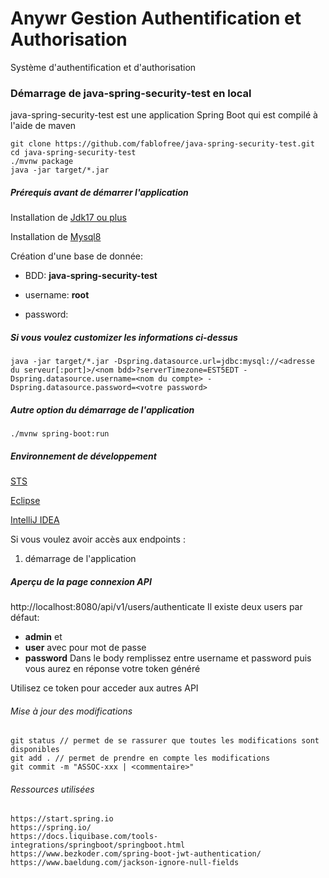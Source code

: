 # Anywr Gestion Authentification et Authorisation

Système d'authentification et d'authorisation



### Démarrage de java-spring-security-test en local

java-spring-security-test est une application Spring Boot qui est compilé à l'aide de maven

```shell
git clone https://github.com/fablofree/java-spring-security-test.git
cd java-spring-security-test
./mvnw package
java -jar target/*.jar
```


##### Prérequis avant de démarrer l'application

Installation de [Jdk17 ou plus](https://www.oracle.com/technetwork/java/javase/downloads/index.html)

Installation de [Mysql8](https://dev.mysql.com/downloads/mysql)

Création d'une base de donnée:

- BDD: **java-spring-security-test**

- username: **root**

- password: 

##### Si vous voulez customizer les informations ci-dessus

```shell
java -jar target/*.jar -Dspring.datasource.url=jdbc:mysql://<adresse du serveur[:port]>/<nom bdd>?serverTimezone=EST5EDT -Dspring.datasource.username=<nom du compte> -Dspring.datasource.password=<votre password>
```

##### Autre option du démarrage de l'application

```shell
./mvnw spring-boot:run
```

##### Environnement de développement

[STS](https://spring.io/tools)

[Eclipse](https://www.eclipse.org/downloads/)

[IntelliJ IDEA](https://www.jetbrains.com/idea/download)

Si vous voulez avoir accès aux endpoints :

1. démarrage de l'application


##### Aperçu de la page connexion API

http://localhost:8080/api/v1/users/authenticate
Il existe deux users par défaut: 
- **admin** et 
- **user** avec pour mot de passe 
- **password**
Dans le body remplissez entre username et password puis vous aurez en réponse votre token généré


Utilisez ce token pour acceder aux autres API


###### Mise à jour des modifications

```shell
git status // permet de se rassurer que toutes les modifications sont disponibles
git add . // permet de prendre en compte les modifications
git commit -m "ASSOC-xxx | <commentaire>"
```
###### Ressources utilisées

```
https://start.spring.io
https://spring.io/
https://docs.liquibase.com/tools-integrations/springboot/springboot.html
https://www.bezkoder.com/spring-boot-jwt-authentication/
https://www.baeldung.com/jackson-ignore-null-fields
```